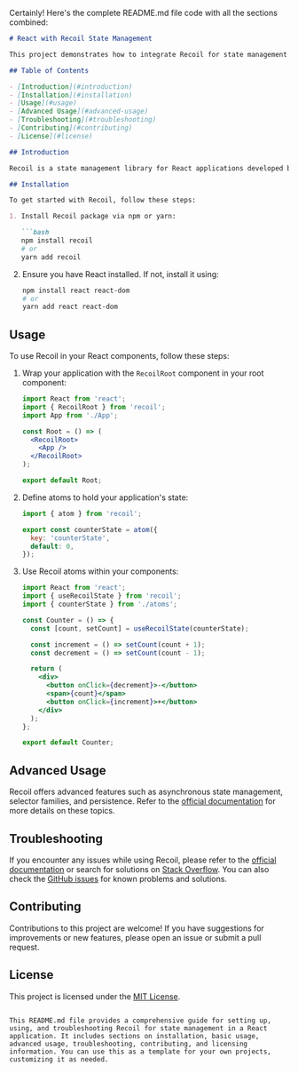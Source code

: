 Certainly! Here's the complete README.md file code with all the sections combined:

```markdown
# React with Recoil State Management

This project demonstrates how to integrate Recoil for state management in a React application.

## Table of Contents

- [Introduction](#introduction)
- [Installation](#installation)
- [Usage](#usage)
- [Advanced Usage](#advanced-usage)
- [Troubleshooting](#troubleshooting)
- [Contributing](#contributing)
- [License](#license)

## Introduction

Recoil is a state management library for React applications developed by Facebook. It simplifies the management of shared state by introducing the concepts of atoms, selectors, and the RecoilRoot component.

## Installation

To get started with Recoil, follow these steps:

1. Install Recoil package via npm or yarn:

   ```bash
   npm install recoil
   # or
   yarn add recoil
   ```

2. Ensure you have React installed. If not, install it using:

   ```bash
   npm install react react-dom
   # or
   yarn add react react-dom
   ```

## Usage

To use Recoil in your React components, follow these steps:

1. Wrap your application with the `RecoilRoot` component in your root component:

   ```jsx
   import React from 'react';
   import { RecoilRoot } from 'recoil';
   import App from './App';

   const Root = () => (
     <RecoilRoot>
       <App />
     </RecoilRoot>
   );

   export default Root;
   ```

2. Define atoms to hold your application's state:

   ```jsx
   import { atom } from 'recoil';

   export const counterState = atom({
     key: 'counterState',
     default: 0,
   });
   ```

3. Use Recoil atoms within your components:

   ```jsx
   import React from 'react';
   import { useRecoilState } from 'recoil';
   import { counterState } from './atoms';

   const Counter = () => {
     const [count, setCount] = useRecoilState(counterState);

     const increment = () => setCount(count + 1);
     const decrement = () => setCount(count - 1);

     return (
       <div>
         <button onClick={decrement}>-</button>
         <span>{count}</span>
         <button onClick={increment}>+</button>
       </div>
     );
   };

   export default Counter;
   ```

## Advanced Usage

Recoil offers advanced features such as asynchronous state management, selector families, and persistence. Refer to the [official documentation](https://recoiljs.org/) for more details on these topics.

## Troubleshooting

If you encounter any issues while using Recoil, please refer to the [official documentation](https://recoiljs.org/) or search for solutions on [Stack Overflow](https://stackoverflow.com/). You can also check the [GitHub issues](https://github.com/facebookexperimental/Recoil/issues) for known problems and solutions.

## Contributing

Contributions to this project are welcome! If you have suggestions for improvements or new features, please open an issue or submit a pull request.

## License

This project is licensed under the [MIT License](LICENSE).
```

This README.md file provides a comprehensive guide for setting up, using, and troubleshooting Recoil for state management in a React application. It includes sections on installation, basic usage, advanced usage, troubleshooting, contributing, and licensing information. You can use this as a template for your own projects, customizing it as needed.